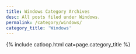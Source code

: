 ```yaml
---
title: Windows Category Archives
desc: All posts filed under Windows.
permalink: /category/windows/
category_title: 'Windows'
---
```

{% include catloop.html cat=page.category_title %}